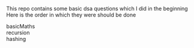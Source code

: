 This repo contains some basic dsa questions which I did in the beginning
Here is the order in which they were should be done

basicMaths<br/>
recursion<br/>
hashing<br/>
